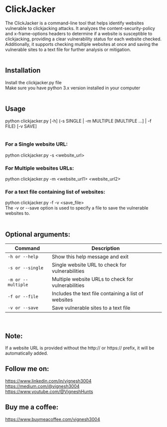 # ClickJacker
The ClickJacker is a command-line tool that helps identify websites vulnerable to clickjacking attacks. It analyzes the content-security-policy and x-frame-options headers to determine if a website is susceptible to clickjacking, providing a clear vulnerability status for each website checked. Additionally, it supports checking multiple websites at once and saving the vulnerable sites to a text file for further analysis or mitigation.
<br> 
<br>
## Installation
Install the clickjacker.py file <br>
Make sure you have python 3.x version installed in your computer
<br>
<br>
## Usage 
python clickjacker.py [-h] (-s SINGLE | -m MULTIPLE [MULTIPLE ...] | -f FILE) [-v SAVE]
<br>
<br>
### For a Single website URL: 
python clickjacker.py -s <website_url>
<br>
### For Multiple websites URLs:
python clickjacker.py -m <website_url1> <website_url2>
<br>
### For a text file containing list of websites:
python clickjacker.py -f <filename> -v <save_file>
<br>
The -v or --save option is used to specify a file to save the vulnerable websites to.
<br>
<br>
## Optional arguments:
| Command | Description |
| --- | --- |
| `-h or --help ` | Show this help message and exit |
| `-s or --single` | Single website URL to check for vulnerabilities |
| `-m or --multiple` | Multiple website URLs to check for vulnerabilities |
| `-f or --file` | Includes the text file containing a list of websites |
| `-v or --save` | Save vulnerable sites to a text file |
<br>

## Note: <br>
If a website URL is provided without the http:// or https:// prefix, it will be automatically added.
 
## Follow me on: <br>
https://www.linkedin.com/in/vignesh3004 <br>
https://medium.com/@vignesh3004 <br>
https://www.youtube.com/@VigneshHunts
 
## Buy me a coffee:
https://www.buymeacoffee.com/vignesh3004
